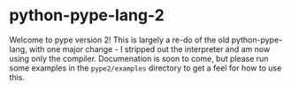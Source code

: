# python-pype-lang-2

Welcome to pype version 2!  This is largely a re-do of the old python-pype-lang, with one major change - I stripped out the interpreter and am now using only the compiler.  Documenation is soon to come, but please run some examples in the `pype2/examples` directory to get a feel for how to use this.  
